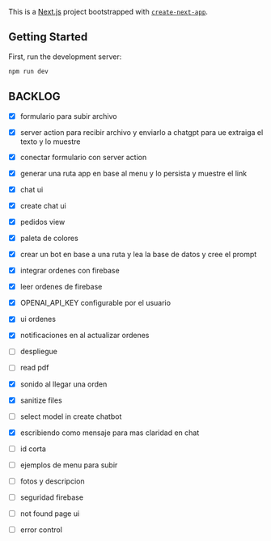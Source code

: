 This is a [Next.js](https://nextjs.org/) project bootstrapped with [`create-next-app`](https://github.com/vercel/next.js/tree/canary/packages/create-next-app).

## Getting Started

First, run the development server:

```bash
npm run dev
```

## BACKLOG

- [x] formulario para subir archivo 
- [x] server action para recibir archivo y enviarlo a chatgpt 
para ue extraiga el texto y lo muestre
- [x] conectar formulario con server action
- [x] generar una ruta app en base al menu y lo persista y muestre el link
- [x] chat ui
- [x] create chat ui
- [x] pedidos view
- [x] paleta de colores
- [x] crear un bot en base a una ruta y lea la base de datos y cree el prompt
- [x] integrar ordenes con firebase
- [x] leer ordenes de firebase
- [x] OPENAI_API_KEY configurable por el usuario
- [x] ui ordenes
- [x] notificaciones en al actualizar ordenes
- [ ] despliegue
- [ ] read pdf
- [x] sonido al llegar una orden
- [x] sanitize files
- [ ] select model in create chatbot
- [x] escribiendo como mensaje para mas claridad en chat
- [ ] id corta
- [ ] ejemplos de menu para subir
- [ ] fotos y descripcion
- [ ] seguridad firebase
- [ ] not found page ui
- [ ] error control

